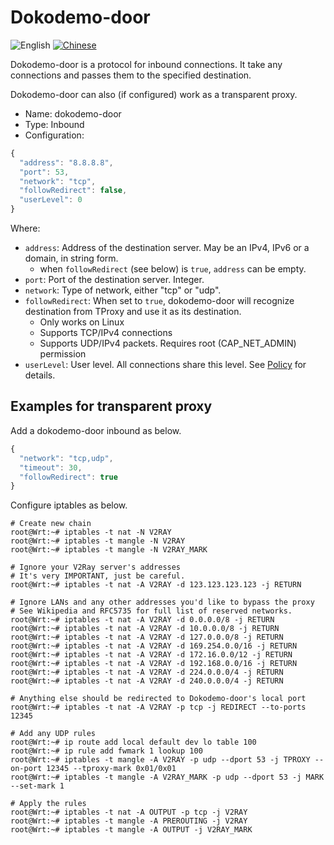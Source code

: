 # Dokodemo-door

![English](../../resources/englishc.svg) [![Chinese](../../resources/chinese.svg)](https://www.v2ray.com/chapter_02/protocols/dokodemo.html)

Dokodemo-door is a protocol for inbound connections. It take any connections and passes them to the specified destination.

Dokodemo-door can also (if configured) work as a transparent proxy.

* Name: dokodemo-door
* Type: Inbound
* Configuration:

```javascript
{
  "address": "8.8.8.8",
  "port": 53,
  "network": "tcp",
  "followRedirect": false,
  "userLevel": 0
}
```

Where:

* `address`: Address of the destination server. May be an IPv4, IPv6 or a domain, in string form. 
  * when `followRedirect` (see below) is `true`, `address` can be empty.
* `port`: Port of the destination server. Integer.
* `network`: Type of network, either "tcp" or "udp".
* `followRedirect`: When set to `true`, dokodemo-door will recognize destination from TProxy and use it as its destination. 
  * Only works on Linux
  * Supports TCP/IPv4 connections
  * Supports UDP/IPv4 packets. Requires root (CAP\_NET\_ADMIN) permission
* `userLevel`: User level. All connections share this level. See [Policy](../policy.md) for details.

## Examples for transparent proxy

Add a dokodemo-door inbound as below.

```javascript
{
  "network": "tcp,udp",
  "timeout": 30,
  "followRedirect": true
}
```

Configure iptables as below.

```plain
# Create new chain
root@Wrt:~# iptables -t nat -N V2RAY
root@Wrt:~# iptables -t mangle -N V2RAY
root@Wrt:~# iptables -t mangle -N V2RAY_MARK

# Ignore your V2Ray server's addresses
# It's very IMPORTANT, just be careful.
root@Wrt:~# iptables -t nat -A V2RAY -d 123.123.123.123 -j RETURN

# Ignore LANs and any other addresses you'd like to bypass the proxy
# See Wikipedia and RFC5735 for full list of reserved networks.
root@Wrt:~# iptables -t nat -A V2RAY -d 0.0.0.0/8 -j RETURN
root@Wrt:~# iptables -t nat -A V2RAY -d 10.0.0.0/8 -j RETURN
root@Wrt:~# iptables -t nat -A V2RAY -d 127.0.0.0/8 -j RETURN
root@Wrt:~# iptables -t nat -A V2RAY -d 169.254.0.0/16 -j RETURN
root@Wrt:~# iptables -t nat -A V2RAY -d 172.16.0.0/12 -j RETURN
root@Wrt:~# iptables -t nat -A V2RAY -d 192.168.0.0/16 -j RETURN
root@Wrt:~# iptables -t nat -A V2RAY -d 224.0.0.0/4 -j RETURN
root@Wrt:~# iptables -t nat -A V2RAY -d 240.0.0.0/4 -j RETURN

# Anything else should be redirected to Dokodemo-door's local port
root@Wrt:~# iptables -t nat -A V2RAY -p tcp -j REDIRECT --to-ports 12345

# Add any UDP rules
root@Wrt:~# ip route add local default dev lo table 100
root@Wrt:~# ip rule add fwmark 1 lookup 100
root@Wrt:~# iptables -t mangle -A V2RAY -p udp --dport 53 -j TPROXY --on-port 12345 --tproxy-mark 0x01/0x01
root@Wrt:~# iptables -t mangle -A V2RAY_MARK -p udp --dport 53 -j MARK --set-mark 1

# Apply the rules
root@Wrt:~# iptables -t nat -A OUTPUT -p tcp -j V2RAY
root@Wrt:~# iptables -t mangle -A PREROUTING -j V2RAY
root@Wrt:~# iptables -t mangle -A OUTPUT -j V2RAY_MARK
```